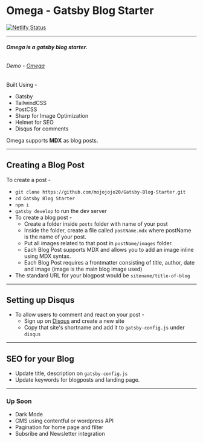 # Omega - Gatsby Blog Starter

[![Netlify Status](https://api.netlify.com/api/v1/badges/825a7f64-d33e-4185-b7ad-e1f02561d746/deploy-status)](https://app.netlify.com/sites/omega-starter/deploys)

---

###### __*Omega is a gatsby blog starter.*__ 
###### Demo - [Omega](https://omega-starter.netlify.app)

Built Using - 
* Gatsby
* TailwindCSS
* PostCSS
* Sharp for Image Optimization 
* Helmet for SEO
* Disqus for comments

Omega supports __MDX__ as blog posts. 

---

## Creating a Blog Post

To create a post - 

* `git clone https://github.com/mojojojo20/Gatsby-Blog-Starter.git`
* `cd Gatsby Blog Starter`
* `npm i`
* `gatsby develop` to run the dev server
* To create a blog post - 
    * Create a folder inside `posts` folder with name of your post
    * Inside the folder, create a file called `postName.mdx` where postName is the name of your post.
    * Put all images related to that post in `postName/images` folder. 
    * Each Blog Post supports MDX and allows you to add an image inline using MDX syntax. 
    * Each Blog Post requires a frontmatter consisting of title, author, date and image (image is the main blog image used)
* The standard URL for your blogpost would be `sitename/title-of-blog`

---

## Setting up Disqus

* To allow users to comment and react on your post - 
    * Sign up on [Disqus](https://disqus.com/) and create a new site
    * Copy that site's shortname and add it to `gatsby-config.js` under `disqus`

---    

## SEO for your Blog

* Update title, description on `gatsby-config.js`
* Update keywords for blogposts and landing page.

---

### Up Soon 

* Dark Mode
* CMS using contentful or wordpress API
* Pagination for home page and filter
* Subsribe and Newsletter integration